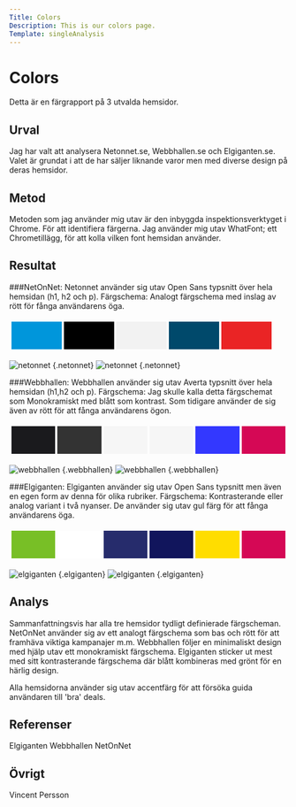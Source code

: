 ```yaml
---
Title: Colors
Description: This is our colors page.
Template: singleAnalysis
---
```


Colors
=======================

Detta är en färgrapport på 3 utvalda hemsidor.

Urval
-----------------------

Jag har valt att analysera Netonnet.se, Webbhallen.se och Elgiganten.se. Valet är grundat i att de har säljer liknande varor men med diverse design på deras hemsidor.

Metod
-----------------------

Metoden som jag använder mig utav är den inbyggda inspektionsverktyget i Chrome. För att identifiera färgerna. Jag använder mig utav WhatFont; ett Chrometillägg, för att kolla vilken font hemsidan använder.



Resultat
-----------------------

###NetOnNet:
Netonnet använder sig utav Open Sans typsnitt över hela hemsidan (h1, h2 och p).
Färgschema: Analogt färgschema med inslag av rött för fånga användarens öga. 

<table style="border-spacing: 4px; border-collapse: separate">
<tr>
<td style="height: 50px; width: 75px; background-color: #0096DB">
<td style="height: 50px; width: 75px; background-color: #000000">
<td style="height: 50px; width: 75px; background-color: #F2F2F2">
<td style="height: 50px; width: 75px; background-color: #00496B">
<td style="height: 50px; width: 75px; background-color: #EA2425">
</tr>
</table>

![netonnet](%assets_url%/img/netonnet.png) {.netonnet} ![netonnet](%assets_url%/img/netonnet1.png) {.netonnet}

###Webbhallen:
Webbhallen använder sig utav Averta typsnitt över hela hemsidan (h1,h2 och p).
Färgschema: Jag skulle kalla detta färgschemat som Monokramiskt med blått som kontrast. Som tidigare använder de sig även av rött för att fånga användarens ögon.
<table style="border-spacing: 4px; border-collapse: separate">
<tr>
<td style="height: 50px; width: 75px; background-color: #1a1a1d">
<td style="height: 50px; width: 75px; background-color: #333">
<td style="height: 50px; width: 75px; background-color: rgb(246, 246, 246)">
<td style="height: 50px; width: 75px; background-color: #f6f6f6">
<td style="height: 50px; width: 75px; background-color: #3338ff">
<td style="height: 50px; width: 75px; background-color: #d50855">
</tr>
</table>

![webbhallen](%assets_url%/img/webbhallen.png) {.webbhallen} ![webbhallen](%assets_url%/img/webbhallen1.png) {.webbhallen}

###Elgiganten:
Elgiganten använder sig utav Open Sans typsnitt men även en egen form av denna för olika rubriker.
Färgschema: Kontrasterande eller analog variant i två nyanser. De använder sig utav gul färg för att fånga användarens öga.


<table style="border-spacing: 4px; border-collapse: separate">
<tr>
<td style="height: 50px; width: 75px; background-color: #78BF26">
<td style="height: 50px; width: 75px; background-color: #FFFFFF">
<td style="height: 50px; width: 75px; background-color: #262C6C">
<td style="height: 50px; width: 75px; background-color: #11155C">
<td style="height: 50px; width: 75px; background-color: #FFDD00">
<td style="height: 50px; width: 75px; background-color: #d50855">
</tr>
</table>

![elgiganten](%assets_url%/img/Elgiganten.png) {.elgiganten} ![elgiganten](%assets_url%/img/elgiganten1.png) {.elgiganten}

Analys
-----------------------

Sammanfattningsvis har alla tre hemsidor tydligt definierade färgscheman. NetOnNet använder sig av ett analogt färgschema som bas och rött för att framhäva viktiga kampanajer m.m. Webbhallen följer en minimaliskt design med hjälp utav ett monokramiskt färgschema. Elgiganten sticker ut mest med sitt kontrasterande färgschema där blått kombineras med grönt för en härlig design.

Alla hemsidorna använder sig utav accentfärg för att försöka guida användaren till 'bra' deals.

Referenser
-----------------------

Elgiganten
Webbhallen
NetOnNet

Övrigt
-----------------------

Vincent Persson



